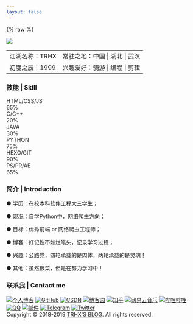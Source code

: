 ```yaml
---
layout: false
---
```

{% raw %}
<!DOCTYPE HTML>
<html lang="zh-CN">

<head>
	<meta charset="utf-8">
	<meta name="viewport" content="width=device-width, initial-scale=1.0, maximum-scale=1.0, user-scalable=0">
	<title>TRHX'S BLOG | ABOUT</title>
	<meta name="keywords" content="TRHX,关于">
	<meta name="description" content="关于TRHX">
	<meta name="author" content="TRHX,admin@itrhx.com">
	<link rel="shortcut icon" href="https://cdn.jsdelivr.net/gh/TRHX/CDN-for-itrhx.com@3.0.3/images/favicon.ico"
		type="image/x-icon">
	<script src="https://cdn.jsdelivr.net/gh/TRHX/CDN-for-itrhx.com@3.0.3/about/sakura.js"></script>
	<link rel="stylesheet" href="https://cdn.jsdelivr.net/gh/TRHX/CDN-for-itrhx.com@3.0.3/about/about.css">
	<link href="https://cdn.bootcss.com/font-awesome/5.10.0-12/css/all.css" rel="stylesheet">
</head>
<body ondragstart="window.event.returnValue=false" oncontextmenu="window.event.returnValue=false"
	onselectstart="event.returnValue=false">
	<script>
		document.onkeydown = function () {
			if (window.event && window.event.keyCode == 123) {
				event.keyCode = 0;
				event.returnValue = false;
				return false;
			}
		};
	</script>
	<audio autoplay loop>
		<source src="https://cdn.jsdelivr.net/gh/TRHX/CDN-for-itrhx.com@3.0.3/music/sillyboy.mp3" type="audio/mpeg">
		您的浏览器不支持audio标签，无法播放音乐！
	</audio>
	<div class="mdui-container">
		<div class="showarea-1">
			<a href="https://www.itrhx.com/" target="_blank">
				<img id="mainicon" src='https://cdn.jsdelivr.net/gh/TRHX/CDN-for-itrhx.com@3.0.3/images/trhx2.png'></img>
			</a>
			<table>
				<tr>
					<td><i class="fa fa-user-tie fa-fw"></i> 江湖名称：TRHX</td>
					<td><i class="fa fa-map-marker-alt fa-fw"></i> 常驻之地：中国 | 湖北 | 武汉</td>
				</tr>
				<tr>
					<td><i class="fa fa-birthday-cake fa-fw"></i> 初度之辰：1999</td>
					<td><i class="fas fa-biking fa-fw"></i> 兴趣爱好：骑游 | 编程 | 剪辑</td>
				</tr>
			</table>
		</div>
	</div>
	<div class="mdui-container">
		<div class="showarea-2">
			<h3>技能 | Skill</h3>
			<div>
				<section class="skill">
					<div class="item">
						<div class="describe">
							HTML/CSS/JS
						</div>
						<div class="progress">
							<span class="green" style="width: 65%;"><span>65%</span></span>
						</div>
					</div>
					<div class="item">
						<div class="describe">
							C/C++
						</div>
						<div class="progress">
							<span class="orange" style="width: 20%;"><span>20%</span></span>
						</div>
					</div>
					<div class="item">
						<div class="describe">
							JAVA
						</div>
						<div class="progress">
							<span class="red" style="width: 30%;"><span>30%</span></span>
						</div>
					</div>
					<div class="item">
						<div class="describe">
							PYTHON
						</div>
						<div class="progress">
							<span class="blue" style="width: 75%;"><span>75%</span></span>
						</div>
					</div>
					<div class="item">
						<div class="describe">
							HEXO/GIT
						</div>
						<div class="progress">
							<span class="darkblue" style="width: 90%;"><span>90%</span></span>
						</div>
					</div>
					<div class="item">
						<div class="describe">
							PS/PR/AE
						</div>
						<div class="progress">
							<span class="orange" style="width: 65%;"><span>65%</span></span>
						</div>
					</div>
				</section>
			</div>
		</div>
		<div class="showarea-3">
			<h3>简介 | Introduction</h3>
			<p>● 学历：在校本科软件工程大三学生；</p>
			<p>● 现况：自学Python中，网络爬虫方向；</p>
			<p>● 目标：优秀前端 or 网络爬虫工程师；</p>
			<p>● 博客：好记性不如烂笔头，记录学习过程；</p>
			<p>● 兴趣：公路党，四轮承载的是肉体，两轮承载的是灵魂！</p>
			<p>● 其他：虽然很菜，但是在努力学习中！</p>
		</div>
	</div>
	<div class="mdui-container">
		<div class="showarea-4">
			<h3>联系我 | Contact me</h3>
			<a href="https://www.itrhx.com/" target="_blank"><img src="https://cdn.jsdelivr.net/gh/TRHX/CDN-for-itrhx.com@3.0.3/about/icon/hexo.png" class="icon" title="个人博客"></a>
			<a href="https://github.com/TRHX" target="_blank"><img src="https://cdn.jsdelivr.net/gh/TRHX/CDN-for-itrhx.com@3.0.3/about/icon/github.png" class="icon"
					title="GitHub"></a>
			<a href="https://itrhx.blog.csdn.net/" target="_blank"><img src="https://cdn.jsdelivr.net/gh/TRHX/CDN-for-itrhx.com@3.0.3/about/icon/csdn.png" class="icon"
					title="CSDN"></a>
			<a href="https://www.cnblogs.com/TRHX/" target="_blank"><img src="https://cdn.jsdelivr.net/gh/TRHX/CDN-for-itrhx.com@3.0.3/about/icon/cnblogs.png" class="icon" title="博客园"></a>
			<a href="https://www.zhihu.com/people/tan-70-56/activities" target="_blank"><img src="https://cdn.jsdelivr.net/gh/TRHX/CDN-for-itrhx.com@3.0.3/about/icon/zhihu.png"
					class="icon" title="知乎"></a>
			<a href="https://music.163.com/#/user/home?id=1379654769" target="_blank"><img src="https://cdn.jsdelivr.net/gh/TRHX/CDN-for-itrhx.com@3.0.3/about/icon/netease.png"
					class="icon" title="网易云音乐"></a>
			<a href="https://space.bilibili.com/314463806" target="_blank"><img src="https://cdn.jsdelivr.net/gh/TRHX/CDN-for-itrhx.com@3.0.3/about/icon/bilibili.png" class="icon"
					title="哔哩哔哩"></a>
			<a href="http://wpa.qq.com/msgrd?v=3&uin=2273902448&site=qq&menu=yes" target="_blank"><img
					src="https://cdn.jsdelivr.net/gh/TRHX/CDN-for-itrhx.com@3.0.3/about/icon/qq.png" class="icon" title="QQ"></a>
			<a href="mailto:admin@itrhx.com" target="_blank"><img src="https://cdn.jsdelivr.net/gh/TRHX/CDN-for-itrhx.com@3.0.3/about/icon/mail.png" class="icon" title="邮件"></a>
			<a href="https://t.me/TRHX" target="_blank"><img src="https://cdn.jsdelivr.net/gh/TRHX/CDN-for-itrhx.com@3.0.3/about/icon/telegram.png" class="icon"
					title="Telegram"></a>
			<a href="https://twitter.com/TRHX6" target="_blank"><img src="https://cdn.jsdelivr.net/gh/TRHX/CDN-for-itrhx.com@3.0.3/about/icon/twitter.png" class="icon"
					title="Twitter"></a>
			<!--<a href="https://www.facebook.com/profile.php?id=100039716302318" target="_blank"><img
					src="https://cdn.jsdelivr.net/gh/TRHX/CDN-for-itrhx.com@3.0.3/about/icon/facebook.png" class="icon" title="Facebook"></a>-->
		</div>
	</div>
	<footer id="footer">
		Copyright © 2018-2019 <a href="https://www.itrhx.com/" target="_blank">TRHX'S BLOG</a>. All rights reserved.
	</footer>
	<canvas id="sakura"></canvas>
	<script>
		if ('addEventListener' in window) {
			window.addEventListener('load', function () { document.body.className = document.body.className.replace(/\bis-loading\b/, ''); });
			document.body.className += (navigator.userAgent.match(/(MSIE|rv:11\.0)/) ? ' is-ie' : '');
		}
	</script>
	<script id="sakura_point_vsh" type="x-shader/x_vertex">
		uniform mat4 uProjection;
		uniform mat4 uModelview;
		uniform vec3 uResolution;
		uniform vec3 uOffset;
		uniform vec3 uDOF;  //x:focus distance, y:focus radius, z:max radius
		uniform vec3 uFade; //x:start distance, y:half distance, z:near fade start

		attribute vec3 aPosition;
		attribute vec3 aEuler;
		attribute vec2 aMisc; //x:size, y:fade

		varying vec3 pposition;
		varying float psize;
		varying float palpha;
		varying float pdist;

		//varying mat3 rotMat;
		varying vec3 normX;
		varying vec3 normY;
		varying vec3 normZ;
		varying vec3 normal;

		varying float diffuse;
		varying float specular;
		varying float rstop;
		varying float distancefade;

		void main(void) {
		// Projection is based on vertical angle
		vec4 pos = uModelview * vec4(aPosition + uOffset, 1.0);
		gl_Position = uProjection * pos;
		gl_PointSize = aMisc.x * uProjection[1][1] / -pos.z * uResolution.y * 0.5;

		pposition = pos.xyz;
		psize = aMisc.x;
		pdist = length(pos.xyz);
		palpha = smoothstep(0.0, 1.0, (pdist - 0.1) / uFade.z);

		vec3 elrsn = sin(aEuler);
		vec3 elrcs = cos(aEuler);
		mat3 rotx = mat3(
		1.0, 0.0, 0.0,
		0.0, elrcs.x, elrsn.x,
		0.0, -elrsn.x, elrcs.x
		);
		mat3 roty = mat3(
		elrcs.y, 0.0, -elrsn.y,
		0.0, 1.0, 0.0,
		elrsn.y, 0.0, elrcs.y
		);
		mat3 rotz = mat3(
		elrcs.z, elrsn.z, 0.0, 
		-elrsn.z, elrcs.z, 0.0,
		0.0, 0.0, 1.0
		);
		mat3 rotmat = rotx * roty * rotz;
		normal = rotmat[2];

		mat3 trrotm = mat3(
		rotmat[0][0], rotmat[1][0], rotmat[2][0],
		rotmat[0][1], rotmat[1][1], rotmat[2][1],
		rotmat[0][2], rotmat[1][2], rotmat[2][2]
		);
		normX = trrotm[0];
		normY = trrotm[1];
		normZ = trrotm[2];

		const vec3 lit = vec3(0.6917144638660746, 0.6917144638660746, -0.20751433915982237);

		float tmpdfs = dot(lit, normal);
		if(tmpdfs < 0.0) {
		normal = -normal;
		tmpdfs = dot(lit, normal);
		}
		diffuse = 0.4 + tmpdfs;

		vec3 eyev = normalize(-pos.xyz);
		if(dot(eyev, normal) > 0.0) {
		vec3 hv = normalize(eyev + lit);
		specular = pow(max(dot(hv, normal), 0.0), 20.0);
		}
		else {
		specular = 0.0;
		}

		rstop = clamp((abs(pdist - uDOF.x) - uDOF.y) / uDOF.z, 0.0, 1.0);
		rstop = pow(rstop, 0.5);
		//-0.69315 = ln(0.5)
		distancefade = min(1.0, exp((uFade.x - pdist) * 0.69315 / uFade.y));
		}
	</script>
	<script id="sakura_point_fsh" type="x-shader/x_fragment">
		#ifdef GL_ES
		//precision mediump float;
		precision highp float;
		#endif

		uniform vec3 uDOF;  //x:focus distance, y:focus radius, z:max radius
		uniform vec3 uFade; //x:start distance, y:half distance, z:near fade start

		const vec3 fadeCol = vec3(0.08, 0.03, 0.06);

		varying vec3 pposition;
		varying float psize;
		varying float palpha;
		varying float pdist;

		//varying mat3 rotMat;
		varying vec3 normX;
		varying vec3 normY;
		varying vec3 normZ;
		varying vec3 normal;

		varying float diffuse;
		varying float specular;
		varying float rstop;
		varying float distancefade;

		float ellipse(vec2 p, vec2 o, vec2 r) {
		vec2 lp = (p - o) / r;
		return length(lp) - 1.0;
		}

		void main(void) {
		vec3 p = vec3(gl_PointCoord - vec2(0.5, 0.5), 0.0) * 2.0;
		vec3 d = vec3(0.0, 0.0, -1.0);
		float nd = normZ.z; //dot(-normZ, d);
		if(abs(nd) < 0.0001) discard;

		float np = dot(normZ, p);
		vec3 tp = p + d * np / nd;
		vec2 coord = vec2(dot(normX, tp), dot(normY, tp));

		//angle = 15 degree
		const float flwrsn = 0.258819045102521;
		const float flwrcs = 0.965925826289068;
		mat2 flwrm = mat2(flwrcs, -flwrsn, flwrsn, flwrcs);
		vec2 flwrp = vec2(abs(coord.x), coord.y) * flwrm;

		float r;
		if(flwrp.x < 0.0) {
		r = ellipse(flwrp, vec2(0.065, 0.024) * 0.5, vec2(0.36, 0.96) * 0.5);
		}
		else {
		r = ellipse(flwrp, vec2(0.065, 0.024) * 0.5, vec2(0.58, 0.96) * 0.5);
		}

		if(r > rstop) discard;

		vec3 col = mix(vec3(1.0, 0.8, 0.75), vec3(1.0, 0.9, 0.87), r);
		float grady = mix(0.0, 1.0, pow(coord.y * 0.5 + 0.5, 0.35));
		col *= vec3(1.0, grady, grady);
		col *= mix(0.8, 1.0, pow(abs(coord.x), 0.3));
		col = col * diffuse + specular;

		col = mix(fadeCol, col, distancefade);

		float alpha = (rstop > 0.001)? (0.5 - r / (rstop * 2.0)) : 1.0;
		alpha = smoothstep(0.0, 1.0, alpha) * palpha;

		gl_FragColor = vec4(col * 0.5, alpha);
		}
	</script>
	<!-- effects -->
	<script id="fx_common_vsh" type="x-shader/x_vertex">
		uniform vec3 uResolution;
		attribute vec2 aPosition;

		varying vec2 texCoord;
		varying vec2 screenCoord;

		void main(void) {
		gl_Position = vec4(aPosition, 0.0, 1.0);
		texCoord = aPosition.xy * 0.5 + vec2(0.5, 0.5);
		screenCoord = aPosition.xy * vec2(uResolution.z, 1.0);
		}
	</script>
	<script id="bg_fsh" type="x-shader/x_fragment">
		#ifdef GL_ES
		//precision mediump float;
		precision highp float;
		#endif

		uniform vec2 uTimes;

		varying vec2 texCoord;
		varying vec2 screenCoord;

		void main(void) {
		vec3 col;
		float c;
		vec2 tmpv = texCoord * vec2(0.8, 1.0) - vec2(0.95, 1.0);
		c = exp(-pow(length(tmpv) * 1.8, 2.0));
		col = mix(vec3(0.02, 0.0, 0.03), vec3(0.96, 0.98, 1.0) * 1.5, c);
		gl_FragColor = vec4(col * 0.5, 1.0);
		}
	</script>
	<script id="fx_brightbuf_fsh" type="x-shader/x_fragment">
		#ifdef GL_ES
		//precision mediump float;
		precision highp float;
		#endif
		uniform sampler2D uSrc;
		uniform vec2 uDelta;

		varying vec2 texCoord;
		varying vec2 screenCoord;

		void main(void) {
		vec4 col = texture2D(uSrc, texCoord);
		gl_FragColor = vec4(col.rgb * 2.0 - vec3(0.5), 1.0);
		}
	</script>
	<script id="fx_dirblur_r4_fsh" type="x-shader/x_fragment">
		#ifdef GL_ES
		//precision mediump float;
		precision highp float;
		#endif
		uniform sampler2D uSrc;
		uniform vec2 uDelta;
		uniform vec4 uBlurDir; //dir(x, y), stride(z, w)

		varying vec2 texCoord;
		varying vec2 screenCoord;

		void main(void) {
		vec4 col = texture2D(uSrc, texCoord);
		col = col + texture2D(uSrc, texCoord + uBlurDir.xy * uDelta);
		col = col + texture2D(uSrc, texCoord - uBlurDir.xy * uDelta);
		col = col + texture2D(uSrc, texCoord + (uBlurDir.xy + uBlurDir.zw) * uDelta);
		col = col + texture2D(uSrc, texCoord - (uBlurDir.xy + uBlurDir.zw) * uDelta);
		gl_FragColor = col / 5.0;
		}
	</script>
	<!-- effect fragment shader template -->
	<script id="fx_common_fsh" type="x-shader/x_fragment">
		#ifdef GL_ES
		//precision mediump float;
		precision highp float;
		#endif
		uniform sampler2D uSrc;
		uniform vec2 uDelta;

		varying vec2 texCoord;
		varying vec2 screenCoord;

		void main(void) {
		gl_FragColor = texture2D(uSrc, texCoord);
		}
	</script>
	<!-- post processing -->
	<script id="pp_final_vsh" type="x-shader/x_vertex">
		uniform vec3 uResolution;
		attribute vec2 aPosition;
		varying vec2 texCoord;
		varying vec2 screenCoord;
		void main(void) {
		gl_Position = vec4(aPosition, 0.0, 1.0);
		texCoord = aPosition.xy * 0.5 + vec2(0.5, 0.5);
		screenCoord = aPosition.xy * vec2(uResolution.z, 1.0);
		}
	</script>
	<script id="pp_final_fsh" type="x-shader/x_fragment">
		#ifdef GL_ES
		//precision mediump float;
		precision highp float;
		#endif
		uniform sampler2D uSrc;
		uniform sampler2D uBloom;
		uniform vec2 uDelta;
		varying vec2 texCoord;
		varying vec2 screenCoord;
		void main(void) {
		vec4 srccol = texture2D(uSrc, texCoord) * 2.0;
		vec4 bloomcol = texture2D(uBloom, texCoord);
		vec4 col;
		col = srccol + bloomcol * (vec4(1.0) + srccol);
		col *= smoothstep(1.0, 0.0, pow(length((texCoord - vec2(0.5)) * 2.0), 1.2) * 0.5);
		col = pow(col, vec4(0.45454545454545)); //(1.0 / 2.2)

		gl_FragColor = vec4(col.rgb, 1.0);
		gl_FragColor.a = 1.0;
		}
	</script>
</body>

</html>
{% endraw %}
